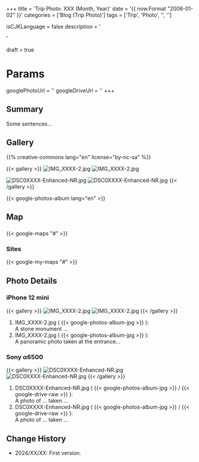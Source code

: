 +++
title = 'Trip Photo: XXX (Month, Year)'
date = '{{ now.Format "2006-01-02" }}'
categories = ['Blog (Trip Photo)']
tags = ['Trip', 'Photo', '<Prefecture>', '<Place>']

isCJKLanguage = false
description = '<Summary by ChatGPT>'

draft = true

# Params
googlePhotoUrl = ''
googleDriveUrl = ''
+++


## Summary

Some sentences...


## Gallery

{{% creative-commons lang="en" license="by-nc-sa" %}}

{{< gallery >}}
  <img src="IMG_XXXX-2.jpg" alt="IMG_XXXX-2.jpg" class="grid-w50" />
  <img src="IMG_XXXX-2.jpg" alt="IMG_XXXX-2.jpg" class="grid-w50" />

  <img src="DSC0XXXX-Enhanced-NR.jpg" alt="DSC0XXXX-Enhanced-NR.jpg" class="grid-w60" />
  <img src="DSC0XXXX-Enhanced-NR.jpg" alt="DSC0XXXX-Enhanced-NR.jpg" class="grid-w40" />
{{< /gallery >}}

{{< google-photos-album lang="en" >}}


## Map

### <Site>

{{< google-maps "#" >}}


### Sites

{{< google-my-maps "#" >}}


## Photo Details

### iPhone 12 mini

{{< gallery >}}
  <img src="IMG_XXXX-2.jpg" alt="IMG_XXXX-2.jpg" class="grid-w50" />
  <img src="IMG_XXXX-2.jpg" alt="IMG_XXXX-2.jpg" class="grid-w50" />
{{< /gallery >}}

1. IMG\_XXXX-2.jpg ( {{< google-photos-album-jpg >}} ):  
    A stone monument ...
1. IMG\_XXXX-2.jpg ( {{< google-photos-album-jpg >}} ):  
    A panoramic photo taken at the entrance...


### Sony α6500

{{< gallery >}}
  <img src="DSC0XXXX-Enhanced-NR.jpg" alt="DSC0XXXX-Enhanced-NR.jpg" class="grid-w60" />
  <img src="DSC0XXXX-Enhanced-NR.jpg" alt="DSC0XXXX-Enhanced-NR.jpg" class="grid-w40" />
{{< /gallery >}}

1. DSC0XXXX-Enhanced-NR.jpg ( {{< google-photos-album-jpg >}} / {{< google-drive-raw >}} ):  
    A photo of ... taken ...
1. DSC0XXXX-Enhanced-NR.jpg ( {{< google-photos-album-jpg >}} / {{< google-drive-raw >}} ):  
    A photo of ... taken ...


## Change History

- 2024/XX/XX: First version.


